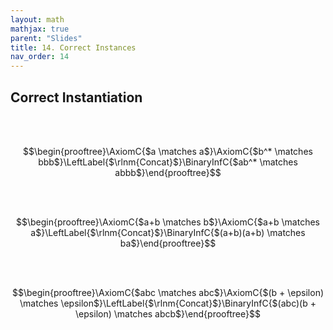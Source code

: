 ```yaml
---
layout: math
mathjax: true
parent: "Slides"
title: 14. Correct Instances
nav_order: 14
---
```


## Correct Instantiation

<br/><br/>

$$\begin{prooftree}\AxiomC{$a \matches a$}\AxiomC{$b^* \matches bbb$}\LeftLabel{$\rlnm{Concat}$}\BinaryInfC{$ab^* \matches abbb$}\end{prooftree}$$ 

<br/><br/>

$$\begin{prooftree}\AxiomC{$a+b \matches b$}\AxiomC{$a+b \matches a$}\LeftLabel{$\rlnm{Concat}$}\BinaryInfC{$(a+b)(a+b) \matches ba$}\end{prooftree}$$

<br/><br/>

$$\begin{prooftree}\AxiomC{$abc \matches abc$}\AxiomC{$(b + \epsilon) \matches \epsilon$}\LeftLabel{$\rlnm{Concat}$}\BinaryInfC{$(abc)(b + \epsilon) \matches abcb$}\end{prooftree}$$ 